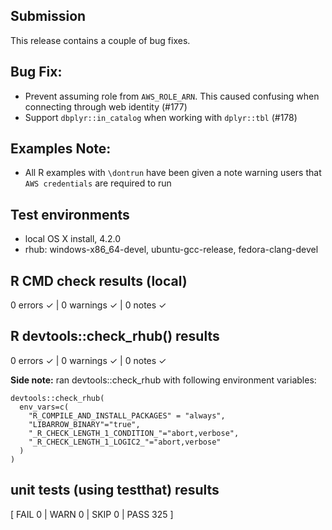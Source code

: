 ## Submission
This release contains a couple of bug fixes.

## Bug Fix:
* Prevent assuming role from `AWS_ROLE_ARN`. This caused confusing when connecting through web identity (#177)
* Support `dbplyr::in_catalog` when working with `dplyr::tbl` (#178)

## Examples Note:
* All R examples with `\dontrun` have been given a note warning users that `AWS credentials` are required to run

## Test environments
* local OS X install, 4.2.0
* rhub: windows-x86_64-devel, ubuntu-gcc-release, fedora-clang-devel

## R CMD check results (local)
0 errors ✓ | 0 warnings ✓ | 0 notes ✓

## R devtools::check_rhub() results
0 errors ✓ | 0 warnings ✓ | 0 notes ✓

**Side note:** ran devtools::check_rhub with following environment variables:
```
devtools::check_rhub(
  env_vars=c(
    "R_COMPILE_AND_INSTALL_PACKAGES" = "always",
    "LIBARROW_BINARY"="true",
    "_R_CHECK_LENGTH_1_CONDITION_"="abort,verbose",
    "_R_CHECK_LENGTH_1_LOGIC2_"="abort,verbose"
  )
)
```

## unit tests (using testthat) results
[ FAIL 0 | WARN 0 | SKIP 0 | PASS 325 ]
